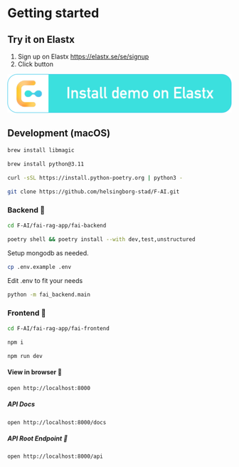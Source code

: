 # Getting started

## Try it on Elastx

1. Sign up on Elastx <https://elastx.se/se/signup>
2. Click button

[![Install demo](https://raw.githubusercontent.com/helsingborg-stad/F-AI/5e0c8dcac95f2468b4509927ccc2f410c08b0508/.deploy/elastx/elastx_install_demo.png)](https://app.jelastic.elastx.net/?manifest=https://raw.githubusercontent.com/helsingborg-stad/F-AI/refs/heads/wip/1-click-install-elastx/.deploy/elastx/mainfest.yml)

## Development (macOS)

```bash
brew install libmagic
```

```bash
brew install python@3.11
```

```bash
curl -sSL https://install.python-poetry.org | python3 -
```

```bash
git clone https://github.com/helsingborg-stad/F-AI.git
```

### Backend 🤖

```bash
cd F-AI/fai-rag-app/fai-backend
```

```bash
poetry shell && poetry install --with dev,test,unstructured
```

Setup mongodb as needed.

```bash
cp .env.example .env
```

Edit .env to fit your needs

```bash
python -m fai_backend.main
```

### Frontend 🎸

```bash
cd F-AI/fai-rag-app/fai-frontend
```

```bash
npm i
```

```bash
npm run dev
```

#### View in browser 🚀

```bash
open http://localhost:8000
```

##### API Docs

```bash
open http://localhost:8000/docs
```

##### API Root Endpoint 🤩

```bash
open http://localhost:8000/api
```
